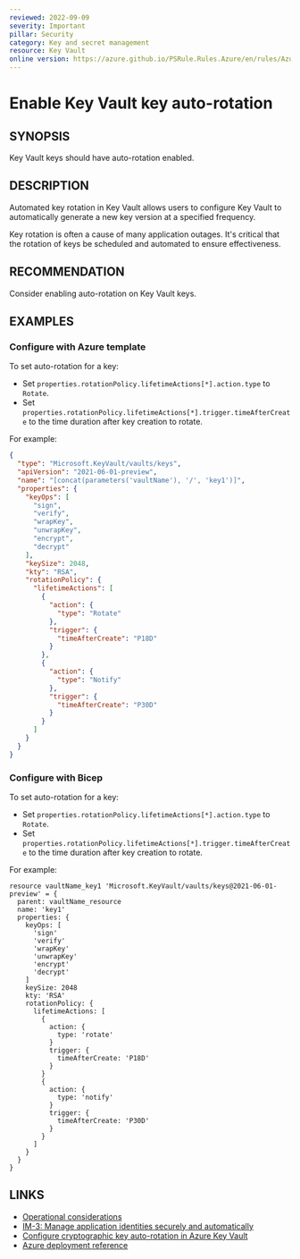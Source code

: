 ```yaml
---
reviewed: 2022-09-09
severity: Important
pillar: Security
category: Key and secret management
resource: Key Vault
online version: https://azure.github.io/PSRule.Rules.Azure/en/rules/Azure.KeyVault.AutoRotationPolicy/
---
```


# Enable Key Vault key auto-rotation

## SYNOPSIS

Key Vault keys should have auto-rotation enabled.

## DESCRIPTION

Automated key rotation in Key Vault allows users to configure Key Vault to automatically generate a new
key version at a specified frequency.

Key rotation is often a cause of many application outages.
It's critical that the rotation of keys be scheduled and automated to ensure effectiveness.

## RECOMMENDATION

Consider enabling auto-rotation on Key Vault keys.

## EXAMPLES

### Configure with Azure template

To set auto-rotation for a key:

- Set `properties.rotationPolicy.lifetimeActions[*].action.type` to `Rotate`.
- Set `properties.rotationPolicy.lifetimeActions[*].trigger.timeAfterCreate` to the time duration after key creation to rotate.

For example:

```json
{
  "type": "Microsoft.KeyVault/vaults/keys",
  "apiVersion": "2021-06-01-preview",
  "name": "[concat(parameters('vaultName'), '/', 'key1')]",
  "properties": {
    "keyOps": [
      "sign",
      "verify",
      "wrapKey",
      "unwrapKey",
      "encrypt",
      "decrypt"
    ],
    "keySize": 2048,
    "kty": "RSA",
    "rotationPolicy": {
      "lifetimeActions": [
        {
          "action": {
            "type": "Rotate"
          },
          "trigger": {
            "timeAfterCreate": "P18D"
          }
        },
        {
          "action": {
            "type": "Notify"
          },
          "trigger": {
            "timeAfterCreate": "P30D"
          }
        }
      ]
    }
  }
}
```

### Configure with Bicep

To set auto-rotation for a key:

- Set `properties.rotationPolicy.lifetimeActions[*].action.type` to `Rotate`.
- Set `properties.rotationPolicy.lifetimeActions[*].trigger.timeAfterCreate` to the time duration
after key creation to rotate.

For example:

```bicep
resource vaultName_key1 'Microsoft.KeyVault/vaults/keys@2021-06-01-preview' = {
  parent: vaultName_resource
  name: 'key1'
  properties: {
    keyOps: [
      'sign'
      'verify'
      'wrapKey'
      'unwrapKey'
      'encrypt'
      'decrypt'
    ]
    keySize: 2048
    kty: 'RSA'
    rotationPolicy: {
      lifetimeActions: [
        {
          action: {
            type: 'rotate'
          }
          trigger: {
            timeAfterCreate: 'P18D'
          }
        }
        {
          action: {
            type: 'notify'
          }
          trigger: {
            timeAfterCreate: 'P30D'
          }
        }
      ]
    }
  }
}
```

## LINKS

- [Operational considerations](https://docs.microsoft.com/azure/architecture/framework/security/design-storage-keys#operational-considerations)
- [IM-3: Manage application identities securely and automatically](https://docs.microsoft.com/security/benchmark/azure/security-controls-v3-identity-management#im-3-manage-application-identities-securely-and-automatically)
- [Configure cryptographic key auto-rotation in Azure Key Vault](https://docs.microsoft.com/azure/key-vault/keys/how-to-configure-key-rotation)
- [Azure deployment reference](https://docs.microsoft.com/azure/templates/microsoft.keyvault/vaults/keys)
